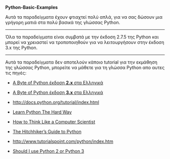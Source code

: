 **Python-Basic-Examples**

Αυτά τα παραδείγματα έχουν φτιαχτεί πολύ απλά, για να σας δώσουν μια γρήγορη ματιά στα πολύ βασικά της γλώσσας Python.

----------
Όλα τα παραδείγματα είναι συμβατά με την έκδοση 2.7.5 της Python και μπορεί να χρειαστεί να τροποποιηθούν για να λειτουργήσουν στην έκδοση 3.x της Python.


----------
Αυτά τα παραδείγματα δεν αποτελούν κάποιο tutorial για την εκμάθηση της γλώσσας Python, μπορείτε να μάθετε για τη γλώσσα Python απο αυτες τις πηγές:

 - [A Byte of Python έκδοση **2.x** στα Ελληνικά][1]


 - [A Byte of Python έκδοση **3.x** στα Ελληνικά][2]

 - http://docs.python.org/tutorial/index.html

 - [Learn Python The Hard Way][3]
 
 - [How to Think Like a Computer Scientist][4]
 
 - [The Hitchhiker’s Guide to Python][5]
 
 - http://www.tutorialspoint.com/python/index.htm
 
 - [Should I use Python 2 or Python 3][6]

  [1]: http://zindilis.com/docs/A_Byte_of_Python
  [2]: http://wiki.ubuntu-gr.org/byte-of-python-el
  [3]: http://learnpythonthehardway.org/
  [4]: http://www.openbookproject.net/thinkcs/python/english2e/
  [5]: https://python-guide.readthedocs.org/en/latest/
  [6]: https://wiki.python.org/moin/Python2orPython3
